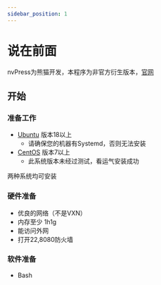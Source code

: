 ```yaml
---
sidebar_position: 1
---
```


# 说在前面

nvPress为熊猫开发，本程序为非官方衍生版本，[官网](https://blog.panda-studio.cn/)

## 开始

### 准备工作

- [Ubuntu](https://ubuntu.com) 版本18以上
  - 请确保您的机器有Systemd，否则无法安装
- [CentOS](https://redhat.com) 版本7以上
  - 此系统版本未经过测试，看运气安装成功

两种系统均可安装

### 硬件准备
 - 优良的网络（不是VXN）
 - 内存至少 1h1g
 - 能访问外网
 - 打开22,8080防火墙
### 软件准备
 - Bash